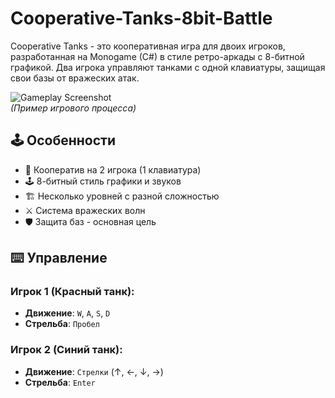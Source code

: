 # Cooperative-Tanks-8bit-Battle
Cooperative Tanks - это кооперативная игра для двоих игроков, разработанная на Monogame (C#) в стиле ретро-аркады с 8-битной графикой. Два игрока управляют танками с одной клавиатуры, защищая свои базы от вражеских атак.

![Gameplay Screenshot](pass.png)  
*(Пример игрового процесса)*

## 🕹️ Особенности

- 👥 Кооператив на 2 игрока (1 клавиатура)
- 🕹️ 8-битный стиль графики и звуков
- 🏗️ Несколько уровней с разной сложностью
- ⚔️ Система вражеских волн
- 🛡️ Защита баз - основная цель

## ⌨️ Управление

### Игрок 1 (Красный танк):
- **Движение**: `W`, `A`, `S`, `D`  
- **Стрельба**: `Пробел`  

### Игрок 2 (Синий танк):
- **Движение**: `Стрелки` (↑, ←, ↓, →)  
- **Стрельба**: `Enter`  
